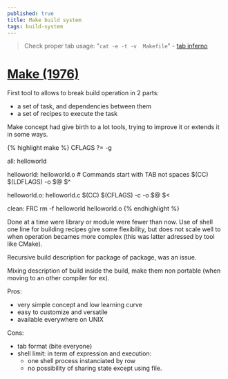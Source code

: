 ```yaml
---
published: true
title: Make build system
tags: build-system
---
```

> Check proper tab usage: "`cat -e -t -v  Makefile`" - [ tab inferno](https://stackoverflow.com/questions/16931770/makefile4-missing-separator-stop/16945143#16945143)

# [Make (1976)](https://en.wikipedia.org/wiki/Make_(software))

First tool to allows to break build operation in 2 parts:
- a set of task, and dependencies between them
- a set of recipes to execute the task

Make concept had give birth to a lot tools, trying to improve it or extends it in some ways.

{% highlight make %}
CFLAGS ?= -g

all: helloworld

helloworld: helloworld.o
	# Commands start with TAB not spaces
	$(CC) $(LDFLAGS) -o $@ $^

helloworld.o: helloworld.c
	$(CC) $(CFLAGS) -c -o $@ $<

clean: FRC
	rm -f helloworld helloworld.o
{% endhighlight %}

Done at a time were library or module were fewer than now.
Use of shell one line for building recipes give some flexibility, but does not scale well
to when operation becames more complex (this was latter adressed by tool like CMake).

Recursive build description for package of package, was an issue.

Mixing description of build inside the build, make them non portable (when moving to an other compiler for ex).

Pros:
- very simple concept and low learning curve
- easy to customize and versatile
- available everywhere on UNIX

Cons:
- tab format (bite everyone)
- shell limit: in term of expression and execution: 
	- one shell process instanciated by row
	- no possibility of sharing state except using file.
